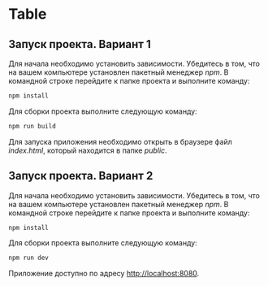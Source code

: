 Table
=====================
Запуск проекта. Вариант 1
---------------------

Для начала необходимо установить зависимости. Убедитесь в том, что на вашем компьютере установлен пакетный менеджер _npm_.
В командной строке перейдите к папке проекта и выполните команду:
````php
npm install
````
Для сборки проекта выполните следующую команду:
````php
npm run build
````
Для запуска приложения необходимо открыть в браузере файл _index.html_, который находится в папке _public_.

Запуск проекта. Вариант 2
---------------------

Для начала необходимо установить зависимости. Убедитесь в том, что на вашем компьютере установлен пакетный менеджер _npm_.
В командной строке перейдите к папке проекта и выполните команду:
````php
npm install
````
Для сборки проекта выполните следующую команду:
````php
npm run dev
````
Приложение доступно по адресу <http://localhost:8080>.

